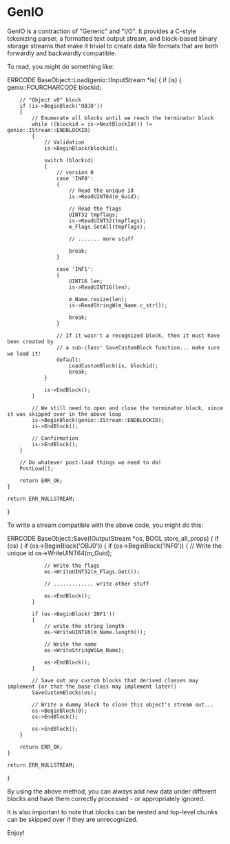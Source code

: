 # GenIO
GenIO is a contraction of "Generic" and "I/O". It provides a C-style tokenizing parser, a
formatted text output stream, and block-based binary storage streams that make it trivial
to create data file formats that are both forwardly and backwardly compatible.

To read, you might do something like:

ERRCODE BaseObject::Load(genio::IInputStream *is)
{
	if (is)
	{
		genio::FOURCHARCODE blockid;

		// "Object v0" block
		if (is->BeginBlock('OBJ0'))
		{
			// Enumerate all blocks until we reach the terminator block
			while ((blockid = is->NextBlockId()) != genio::IStream::ENDBLOCKID)
			{
				// Validation
				is->BeginBlock(blockid);

				switch (blockid)
				{
					// version 0
					case 'INF0':
					{
						// Read the unique id
						is->ReadUINT64(m_Guid);

						// Read the flags
						UINT32 tmpflags;
						is->ReadUINT32(tmpflags);
						m_Flags.SetAll(tmpflags);

						// ....... more stuff
						
						break;
					}

					case 'INF1':
					{
						UINT16 len;
						is->ReadUINT16(len);

						m_Name.resize(len);
						is->ReadStringW(m_Name.c_str());
						
						break;
					}

					// If it wasn't a recognized block, then it must have been created by
					// a sub-class' SaveCustomBlock function... make sure we load it!
					default:
						LoadCustomBlock(is, blockid);
						break;
				}

				is->EndBlock();
			}

			// We still need to open and close the terminator block, since it was skipped over in the above loop
			is->BeginBlock(genio::IStream::ENDBLOCKID);
			is->EndBlock();

			// Confirmation
			is->EndBlock();
		}

		// Do whatever post-load things we need to do!
		PostLoad();

		return ERR_OK;
	}

	return ERR_NULLSTREAM;
}


To write a stream compatible with the above code, you might do this:

ERRCODE BaseObject::Save(IOutputStream *os, BOOL store_all_props)
{
	if (os)
	{
		if (os->BeginBlock('OBJ0'))
		{
			if (os->BeginBlock('INF0'))
			{
				// Write the unique id
				os->WriteUINT64(m_Guid);

				// Write the flags
				os->WriteUINT32(m_Flags.Get());

				// ............. write other stuff

				os->EndBlock();
			}

			if (os->BeginBlock('INF1'))
			{
				// write the string length
				os->WriteUINT16(m_Name.length());

				// Write the name
				os->WriteStringW(&m_Name);

				os->EndBlock();
			}

			// Save out any custom blocks that derived classes may implement (or that the base class may implement later!)
			SaveCustomBlocks(os);

			// Write a dummy block to close this object's stream out...
			os->BeginBlock(0);
			os->EndBlock();

			os->EndBlock();
		}

		return ERR_OK;
	}

	return ERR_NULLSTREAM;
}

By using the above method, you can always add new data under different blocks and have them
correctly processed - or appropriately ignored.

It is also important to note that blocks can be nested and top-level chunks can be skipped over
if they are unrecognized.

Enjoy!